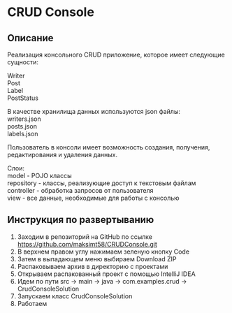 # CRUD Console

## Описание
Реализация консольного CRUD приложение, которое имеет следующие сущности:

Writer  
Post  
Label  
PostStatus  

В качестве хранилища данных используются json файлы:  
writers.json  
posts.json  
labels.json  

Пользователь в консоли имеет возможность создания, получения, редактирования и удаления данных.

Слои:  
model - POJO классы  
repository - классы, реализующие доступ к текстовым файлам  
controller - обработка запросов от пользователя  
view - все данные, необходимые для работы с консолью  

## Инструкция по развертыванию
1. Заходим в репозиторий на GitHub по ссылке https://github.com/maksimt58/CRUDConsole.git
2. В верхнем правом углу нажимаем зеленую кнопку Code
3. Затем в выпадающем меню выбираем Download ZIP
4. Распаковываем архив в директорию с проектами
5. Открываем распакованный проект с помощью IntelliJ IDEA
6. Идем по пути src -> main -> java -> com.examples.crud -> CrudConsoleSolution
7. Запускаем класс CrudConsoleSolution
8. Работаем